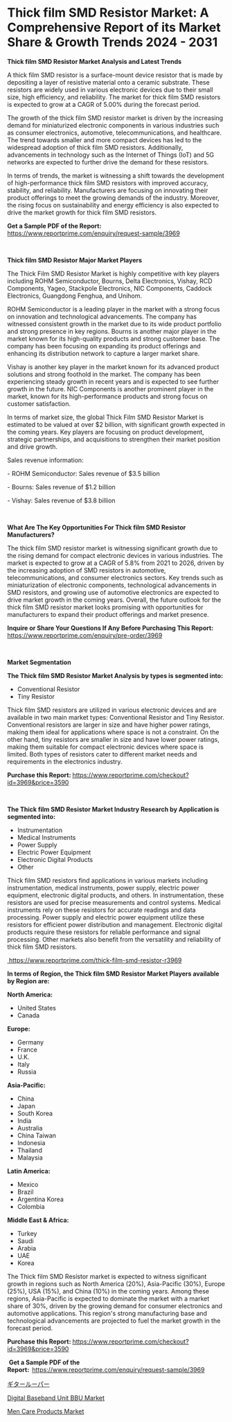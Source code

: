 <p><h1>Thick film SMD Resistor Market: A Comprehensive Report of its Market Share & Growth Trends 2024 - 2031</h1></p><p><strong>Thick film SMD Resistor Market Analysis and Latest Trends</strong></p>
<p><p>A thick film SMD resistor is a surface-mount device resistor that is made by depositing a layer of resistive material onto a ceramic substrate. These resistors are widely used in various electronic devices due to their small size, high efficiency, and reliability. The market for thick film SMD resistors is expected to grow at a CAGR of 5.00% during the forecast period.</p><p>The growth of the thick film SMD resistor market is driven by the increasing demand for miniaturized electronic components in various industries such as consumer electronics, automotive, telecommunications, and healthcare. The trend towards smaller and more compact devices has led to the widespread adoption of thick film SMD resistors. Additionally, advancements in technology such as the Internet of Things (IoT) and 5G networks are expected to further drive the demand for these resistors.</p><p>In terms of trends, the market is witnessing a shift towards the development of high-performance thick film SMD resistors with improved accuracy, stability, and reliability. Manufacturers are focusing on innovating their product offerings to meet the growing demands of the industry. Moreover, the rising focus on sustainability and energy efficiency is also expected to drive the market growth for thick film SMD resistors.</p></p>
<p><strong>Get a Sample PDF of the Report:&nbsp;</strong> <a href="https://www.reportprime.com/enquiry/request-sample/3969">https://www.reportprime.com/enquiry/request-sample/3969</a></p>
<p>&nbsp;</p>
<p><strong>Thick film SMD Resistor Major Market Players</strong></p>
<p><p>The Thick Film SMD Resistor Market is highly competitive with key players including ROHM Semiconductor, Bourns, Delta Electronics, Vishay, RCD Components, Yageo, Stackpole Electronics, NIC Components, Caddock Electronics, Guangdong Fenghua, and Unihom.</p><p>ROHM Semiconductor is a leading player in the market with a strong focus on innovation and technological advancements. The company has witnessed consistent growth in the market due to its wide product portfolio and strong presence in key regions. Bourns is another major player in the market known for its high-quality products and strong customer base. The company has been focusing on expanding its product offerings and enhancing its distribution network to capture a larger market share.</p><p>Vishay is another key player in the market known for its advanced product solutions and strong foothold in the market. The company has been experiencing steady growth in recent years and is expected to see further growth in the future. NIC Components is another prominent player in the market, known for its high-performance products and strong focus on customer satisfaction.</p><p>In terms of market size, the global Thick Film SMD Resistor Market is estimated to be valued at over $2 billion, with significant growth expected in the coming years. Key players are focusing on product development, strategic partnerships, and acquisitions to strengthen their market position and drive growth.</p><p>Sales revenue information:</p><p>- ROHM Semiconductor: Sales revenue of $3.5 billion</p><p>- Bourns: Sales revenue of $1.2 billion</p><p>- Vishay: Sales revenue of $3.8 billion</p></p>
<p>&nbsp;</p>
<p><strong>What Are The Key Opportunities For Thick film SMD Resistor Manufacturers?</strong></p>
<p><p>The thick film SMD resistor market is witnessing significant growth due to the rising demand for compact electronic devices in various industries. The market is expected to grow at a CAGR of 5.8% from 2021 to 2026, driven by the increasing adoption of SMD resistors in automotive, telecommunications, and consumer electronics sectors. Key trends such as miniaturization of electronic components, technological advancements in SMD resistors, and growing use of automotive electronics are expected to drive market growth in the coming years. Overall, the future outlook for the thick film SMD resistor market looks promising with opportunities for manufacturers to expand their product offerings and market presence.</p></p>
<p><strong>Inquire or Share Your Questions If Any Before Purchasing This Report:</strong> <a href="https://www.reportprime.com/enquiry/pre-order/3969">https://www.reportprime.com/enquiry/pre-order/3969</a></p>
<p>&nbsp;</p>
<p><strong>Market Segmentation</strong></p>
<p><strong>The Thick film SMD Resistor Market Analysis by types is segmented into:</strong></p>
<p><ul><li>Conventional Resistor</li><li>Tiny Resistor</li></ul></p>
<p><p>Thick film SMD resistors are utilized in various electronic devices and are available in two main market types: Conventional Resistor and Tiny Resistor. Conventional resistors are larger in size and have higher power ratings, making them ideal for applications where space is not a constraint. On the other hand, tiny resistors are smaller in size and have lower power ratings, making them suitable for compact electronic devices where space is limited. Both types of resistors cater to different market needs and requirements in the electronics industry.</p></p>
<p><strong>Purchase this Report:&nbsp;</strong><a href="https://www.reportprime.com/checkout?id=3969&price=3590">https://www.reportprime.com/checkout?id=3969&price=3590</a></p>
<p>&nbsp;</p>
<p><strong>The Thick film SMD Resistor Market Industry Research by Application is segmented into:</strong></p>
<p><ul><li>Instrumentation</li><li>Medical Instruments</li><li>Power Supply</li><li>Electric Power Equipment</li><li>Electronic Digital Products</li><li>Other</li></ul></p>
<p><p>Thick film SMD resistors find applications in various markets including instrumentation, medical instruments, power supply, electric power equipment, electronic digital products, and others. In instrumentation, these resistors are used for precise measurements and control systems. Medical instruments rely on these resistors for accurate readings and data processing. Power supply and electric power equipment utilize these resistors for efficient power distribution and management. Electronic digital products require these resistors for reliable performance and signal processing. Other markets also benefit from the versatility and reliability of thick film SMD resistors.</p></p>
<p><a href="https://www.reportprime.com/thick-film-smd-resistor-r3969">&nbsp;https://www.reportprime.com/thick-film-smd-resistor-r3969</a></p>
<p><strong>In terms of Region, the Thick film SMD Resistor Market Players available by Region are:</strong></p>
<p>
    <p> <strong> North America: </strong>
        <ul>
            <li>United States</li>
            <li>Canada</li>
        </ul>
        </p> 
    <p> <strong> Europe: </strong>
        <ul>
            <li>Germany</li>
            <li>France</li>
            <li>U.K.</li>
            <li>Italy</li>
            <li>Russia</li>
        </ul>
        </p> 
    <p> <strong> Asia-Pacific: </strong>
        <ul>
            <li>China</li>
            <li>Japan</li>
            <li>South Korea</li>
            <li>India</li>
            <li>Australia</li>
            <li>China Taiwan</li>
            <li>Indonesia</li>
            <li>Thailand</li>
            <li>Malaysia</li>
        </ul>
        </p> 
    <p> <strong> Latin America: </strong>
        <ul>
            <li>Mexico</li>
            <li>Brazil</li>
            <li>Argentina Korea</li>
            <li>Colombia</li>
        </ul>
        </p> 
    <p> <strong> Middle East & Africa: </strong>
        <ul>
            <li>Turkey</li>
            <li>Saudi</li>
            <li>Arabia</li>
            <li>UAE</li>
            <li>Korea</li>
        </ul>
    </p>
    </p>
<p><p>The Thick film SMD Resistor market is expected to witness significant growth in regions such as North America (20%), Asia-Pacific (30%), Europe (25%), USA (15%), and China (10%) in the coming years. Among these regions, Asia-Pacific is expected to dominate the market with a market share of 30%, driven by the growing demand for consumer electronics and automotive applications. This region's strong manufacturing base and technological advancements are projected to fuel the market growth in the forecast period.</p></p>
<p><strong>Purchase this Report: </strong><a href="https://www.reportprime.com/checkout?id=3969&price=3590">https://www.reportprime.com/checkout?id=3969&price=3590</a></p>
<p>&nbsp;<strong>Get a Sample PDF of the Report:&nbsp;&nbsp;</strong><a href="https://www.reportprime.com/enquiry/request-sample/3969">https://www.reportprime.com/enquiry/request-sample/3969</a></p>
<p><strong></strong></p>
<p><p><a href="https://github.com/oqoeusbvpadwjs08/Market-Research-Report-List-2/blob/main/501012573330.md">ギタールーパー</a></p><p><a href="https://github.com/RichRobinson5/Market-Research-Report-List-5/blob/main/digital-baseband-unit-bbu-market.md">Digital Baseband Unit BBU Market</a></p><p><a href="https://issuu.com/reportprime-2/docs/men-care-products-market-size-2030.pptx">Men Care Products Market</a></p></p>
